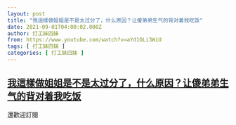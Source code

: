 ```yaml
---
layout: post
title: "我這樣做姐姐是不是太过分了，什么原因？让傻弟弟生气的背对着我吃饭"
date: 2021-09-01T04:00:02.000Z
author: 打工妹四妹
from: https://www.youtube.com/watch?v=aYd1OLi3WiU
tags: [ 打工妹四妹 ]
categories: [ 打工妹四妹 ]
---
```

<!--1630468802000-->
[我這樣做姐姐是不是太过分了，什么原因？让傻弟弟生气的背对着我吃饭](https://www.youtube.com/watch?v=aYd1OLi3WiU)
------

<div>
還歡迎訂閱
</div>
